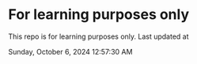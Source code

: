 # For learning purposes only
This repo is for learning purposes only.
Last updated at

Sunday, October 6, 2024 12:57:30 AM


